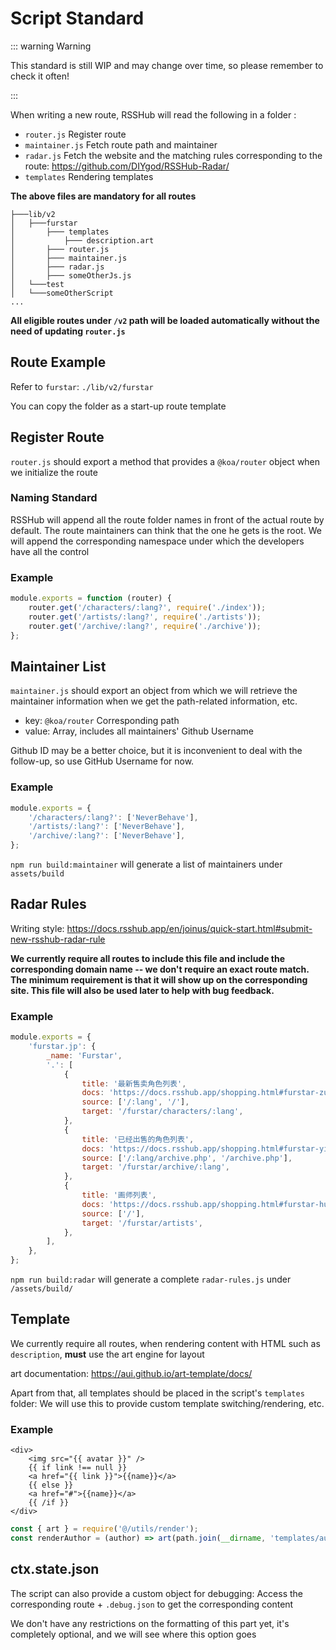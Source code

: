 # Script Standard

::: warning Warning

This standard is still WIP and may change over time, so please remember to check it often!

:::

When writing a new route, RSSHub will read the following in a folder :

-   `router.js` Register route
-   `maintainer.js` Fetch route path and maintainer
-   `radar.js` Fetch the website and the matching rules corresponding to the route: <https://github.com/DIYgod/RSSHub-Radar/>
-   `templates` Rendering templates

**The above files are mandatory for all routes**

```
├───lib/v2
│   ├───furstar
│       ├─── templates
│           ├─── description.art
│       ├─── router.js
│       ├─── maintainer.js
│       ├─── radar.js
│       ├─── someOtherJs.js
│   └───test
│   └───someOtherScript
...
```

**All eligible routes under `/v2` path will be loaded automatically without the need of updating `router.js`**

## Route Example

Refer to `furstar`: `./lib/v2/furstar`

You can copy the folder as a start-up route template

## Register Route

`router.js` should export a method that provides a `@koa/router` object when we initialize the route

### Naming Standard

RSSHub will append all the route folder names in front of the actual route by default. The route maintainers can think that the one he gets is the root. We will append the corresponding namespace under which the developers have all the control

### Example

```js
module.exports = function (router) {
    router.get('/characters/:lang?', require('./index'));
    router.get('/artists/:lang?', require('./artists'));
    router.get('/archive/:lang?', require('./archive'));
};
```

## Maintainer List

`maintainer.js` should export an object from which we will retrieve the maintainer information when we get the path-related information, etc.

-   key: `@koa/router` Corresponding path
-   value: Array, includes all maintainers' Github Username

Github ID may be a better choice, but it is inconvenient to deal with the follow-up, so use GitHub Username for now.

### Example

```js
module.exports = {
    '/characters/:lang?': ['NeverBehave'],
    '/artists/:lang?': ['NeverBehave'],
    '/archive/:lang?': ['NeverBehave'],
};
```

`npm run build:maintainer` will generate a list of maintainers under `assets/build`

## Radar Rules

Writing style: <https://docs.rsshub.app/en/joinus/quick-start.html#submit-new-rsshub-radar-rule>

**We currently require all routes to include this file and include the corresponding domain name -- we don't require an exact route match. The minimum requirement is that it will show up on the corresponding site. This file will also be used later to help with bug feedback.**

### Example

```js
module.exports = {
    'furstar.jp': {
        _name: 'Furstar',
        '.': [
            {
                title: '最新售卖角色列表',
                docs: 'https://docs.rsshub.app/shopping.html#furstar-zui-xin-shou-mai-jiao-se-lie-biao',
                source: ['/:lang', '/'],
                target: '/furstar/characters/:lang',
            },
            {
                title: '已经出售的角色列表',
                docs: 'https://docs.rsshub.app/shopping.html#furstar-yi-jing-chu-shou-de-jiao-se-lie-biao',
                source: ['/:lang/archive.php', '/archive.php'],
                target: '/furstar/archive/:lang',
            },
            {
                title: '画师列表',
                docs: 'https://docs.rsshub.app/shopping.html#furstar-hua-shi-lie-biao',
                source: ['/'],
                target: '/furstar/artists',
            },
        ],
    },
};
```

`npm run build:radar` will generate a complete `radar-rules.js` under `/assets/build/`

## Template

We currently require all routes, when rendering content with HTML such as `description`, **must** use the art engine for layout

art documentation: <https://aui.github.io/art-template/docs/>

Apart from that, all templates should be placed in the script's `templates` folder: We will use this to provide custom template switching/rendering, etc.

### Example

```art
<div>
    <img src="{{ avatar }}" />
    {{ if link !== null }}
    <a href="{{ link }}">{{name}}</a>
    {{ else }}
    <a href="#">{{name}}</a>
    {{ /if }}
</div>
```

```js
const { art } = require('@/utils/render');
const renderAuthor = (author) => art(path.join(__dirname, 'templates/author.art'), author);
```

## ctx.state.json

The script can also provide a custom object for debugging: Access the corresponding route + `.debug.json` to get the corresponding content

We don't have any restrictions on the formatting of this part yet, it's completely optional, and we will see where this option goes
